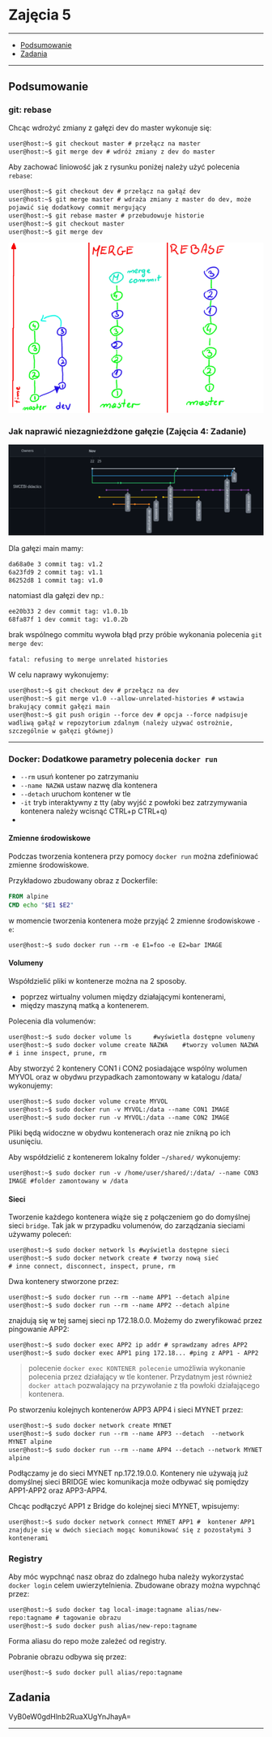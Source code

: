 # Zajęcia 5

---

- [Podsumowanie](#Podsumowanie)
- [Zadania](#Zadania)

---

## Podsumowanie

### git: rebase

Chcąc wdrożyć zmiany z gałęzi dev do master wykonuje się:

```console
user@host:~$ git checkout master # przełącz na master
user@host:~$ git merge dev # wdróż zmiany z dev do master
```

Aby zachować liniowość jak z rysunku poniżej należy użyć polecenia `rebase`:

```console
user@host:~$ git checkout dev # przełącz na gałąź dev
user@host:~$ git merge master # wdraża zmiany z master do dev, może pojawić się dodatkowy commit mergujący
user@host:~$ git rebase master # przebudowuje historie
user@host:~$ git checkout master
user@host:~$ git merge dev
```

![rebase_merge](../.pictures/rebase_merge.png)


### Jak naprawić niezagnieżdżone gałęzie (Zajęcia 4: Zadanie)

![rebase_fix](../.pictures/merge_fix.png)

Dla gałęzi main mamy:

```
da68a0e 3 commit tag: v1.2
6a23fd9 2 commit tag: v1.1
86252d8 1 commit tag: v1.0
```

natomiast dla gałęzi dev np.:

```
ee20b33 2 dev commit tag: v1.0.1b
68fa87f 1 dev commit tag: v1.0.2b
```

brak wspólnego commitu wywoła błąd przy próbie wykonania polecenia `git merge dev`:

`fatal: refusing to merge unrelated histories`

W celu naprawy wykonujemy:

```console
user@host:~$ git checkout dev # przełącz na dev
user@host:~$ git merge v1.0 --allow-unrelated-histories # wstawia brakujący commit gałęzi main
user@host:~$ git push origin --force dev # opcja --force nadpisuje wadliwą gałąź w repozytorium zdalnym (należy używać ostrożnie, szczególnie w gałęzi głównej)
```
---


### Docker: Dodatkowe parametry polecenia `docker run`

- `--rm` usuń kontener po zatrzymaniu
- `--name NAZWA` ustaw nazwę dla kontenera
- `--detach` uruchom kontener w tle
- `-it` tryb interaktywny z tty (aby wyjść z powłoki bez zatrzymywania kontenera należy wcisnąć CTRL+p CTRL+q)
- 

#### Zmienne środowiskowe 

Podczas tworzenia kontenera przy pomocy `docker run` można zdefiniować zmienne środowiskowe. 

Przykładowo zbudowany obraz z Dockerfile:

```Dockerfile
FROM alpine
CMD echo "$E1 $E2"
```

w momencie tworzenia kontenera może przyjąć 2 zmienne środowiskowe `-e`:

```console
user@host:~$ sudo docker run --rm -e E1=foo -e E2=bar IMAGE
```


#### Volumeny

Współdzielić pliki w kontenerze można na 2 sposoby.

- poprzez wirtualny volumen między działającymi kontenerami,
- między maszyną matką a kontenerem.


Polecenia dla volumenów:
```console
user@host:~$ sudo docker volume ls		#wyświetla dostępne volumeny
user@host:~$ sudo docker volume create NAZWA	#tworzy volumen NAZWA
# i inne inspect, prune, rm
```

Aby stworzyć 2 kontenery CON1 i CON2 posiadające wspólny wolumen MYVOL oraz w obydwu przypadkach zamontowany w katalogu /data/ wykonujemy:

```console
user@host:~$ sudo docker volume create MYVOL
user@host:~$ sudo docker run -v MYVOL:/data --name CON1 IMAGE
user@host:~$ sudo docker run -v MYVOL:/data --name CON2 IMAGE
```

Pliki będą widoczne w obydwu kontenerach oraz nie znikną po ich usunięciu.

Aby współdzielić z kontenerem lokalny folder `~/shared/` wykonujemy:

```console
user@host:~$ sudo docker run -v /home/user/shared/:/data/ --name CON3 IMAGE #folder zamontowany w /data
```

#### Sieci

Tworzenie każdego kontenera wiąże się z połączeniem go do domyślnej sieci `bridge`. Tak jak w przypadku volumenów, do zarządzania sieciami używamy poleceń:


```console
user@host:~$ sudo docker network ls #wyświetla dostępne sieci
user@host:~$ sudo docker network create # tworzy nową sieć
# inne connect, disconnect, inspect, prune, rm
```

Dwa kontenery stworzone przez:

```console
user@host:~$ sudo docker run --rm --name APP1 --detach alpine
user@host:~$ sudo docker run --rm --name APP2 --detach alpine
```

znajdują się w tej samej sieci np 172.18.0.0. Możemy do zweryfikować przez pingowanie APP2:

```console
user@host:~$ sudo docker exec APP2 ip addr # sprawdzamy adres APP2
user@host:~$ sudo docker exec APP1 ping 172.18... #ping z APP1 - APP2
```

> polecenie `docker exec KONTENER polecenie` umożliwia wykonanie polecenia przez działający w tle kontener. Przydatnym jest również `docker attach` pozwalający na przywołanie z tła powłoki działającego kontenera.

Po stworzeniu kolejnych kontenerów APP3 APP4 i sieci MYNET przez:

```console
user@host:~$ sudo docker network create MYNET
user@host:~$ sudo docker run --rm --name APP3 --detach  --network MYNET alpine
user@host:~$ sudo docker run --rm --name APP4 --detach --network MYNET alpine
```

Podłączamy je do sieci MYNET np.172.19.0.0. Kontenery nie używają już domyślnej sieci BRIDGE wiec komunikacja może odbywać się pomiędzy APP1-APP2 oraz APP3-APP4.

Chcąc podłączyć APP1 z Bridge do kolejnej sieci MYNET, wpisujemy:

```console
user@host:~$ sudo docker network connect MYNET APP1 #  kontener APP1 znajduje się w dwóch sieciach mogąc komunikować się z pozostałymi 3 kontenerami
```

### Registry

Aby móc wypchnąć nasz obraz do zdalnego huba należy wykorzystać `docker login` celem uwierzytelnienia. Zbudowane obrazy można wypchnąć przez:

```console
user@host:~$ sudo docker tag local-image:tagname alias/new-repo:tagname # tagowanie obrazu
user@host:~$ sudo docker push alias/new-repo:tagname 
```
Forma aliasu do repo może zależeć od registry.

Pobranie obrazu odbywa się przez:

```console
user@host:~$ sudo docker pull alias/repo:tagname 
```


## Zadania

VyB0eW0gdHlnb2RuaXUgYnJhayA=

---
